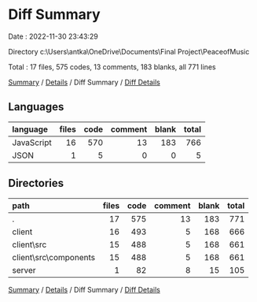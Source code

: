 # Diff Summary

Date : 2022-11-30 23:43:29

Directory c:\\Users\\antka\\OneDrive\\Documents\\Final Project\\PeaceofMusic

Total : 17 files,  575 codes, 13 comments, 183 blanks, all 771 lines

[Summary](results.md) / [Details](details.md) / Diff Summary / [Diff Details](diff-details.md)

## Languages
| language | files | code | comment | blank | total |
| :--- | ---: | ---: | ---: | ---: | ---: |
| JavaScript | 16 | 570 | 13 | 183 | 766 |
| JSON | 1 | 5 | 0 | 0 | 5 |

## Directories
| path | files | code | comment | blank | total |
| :--- | ---: | ---: | ---: | ---: | ---: |
| . | 17 | 575 | 13 | 183 | 771 |
| client | 16 | 493 | 5 | 168 | 666 |
| client\\src | 15 | 488 | 5 | 168 | 661 |
| client\\src\\components | 15 | 488 | 5 | 168 | 661 |
| server | 1 | 82 | 8 | 15 | 105 |

[Summary](results.md) / [Details](details.md) / Diff Summary / [Diff Details](diff-details.md)